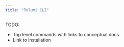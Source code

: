 ```yaml
---
title: "Pulumi CLI"
---
```


TODO:
- Top level commands with links to conceptual docs
- Link to installation